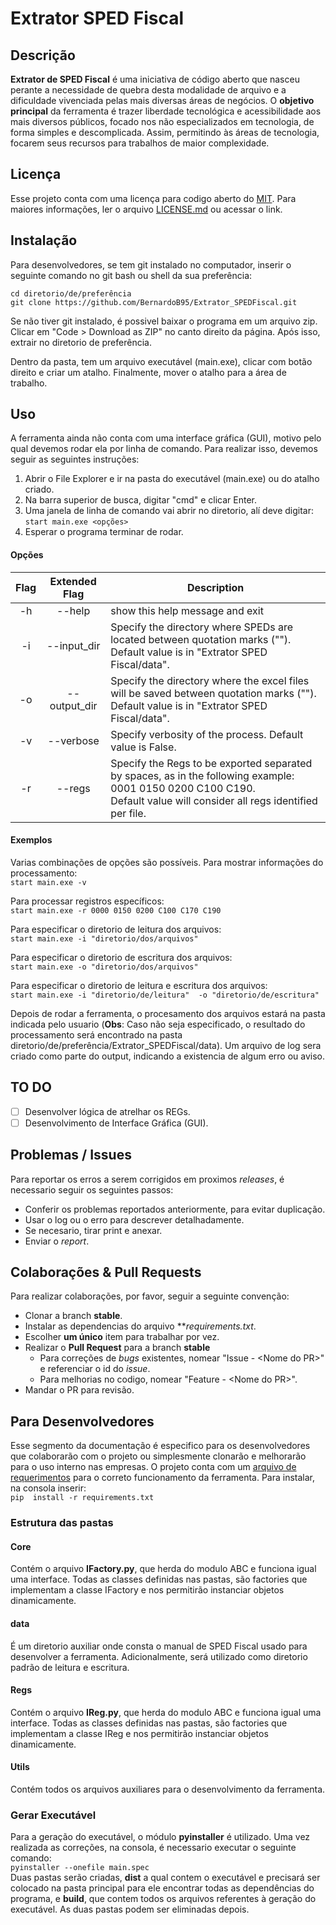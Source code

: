 # Extrator SPED Fiscal 
## Descrição
**Extrator de SPED Fiscal** é uma iniciativa de código aberto que nasceu perante a necessidade de quebra desta modalidade de arquivo e a dificuldade vivenciada pelas mais diversas áreas de negócios. O **objetivo principal** da ferramenta é trazer liberdade tecnológica e acessibilidade aos mais diversos públicos, focado nos não especializados em tecnologia, de forma simples e descomplicada. Assim, permitindo às áreas de tecnologia, focarem seus recursos para trabalhos de maior complexidade.


## Licença
Esse projeto conta com uma licença para codigo aberto do [MIT](https://choosealicense.com/licenses/mit/). Para maiores informações, ler o arquivo [LICENSE.md](https://github.com/BernardoB95/Extrator_SPEDFiscal/blob/main/README.md) ou acessar o link.

## Instalação
Para desenvolvedores, se tem git instalado no computador, inserir o seguinte comando no git bash ou shell da sua preferência:
```
cd diretorio/de/preferência
git clone https://github.com/BernardoB95/Extrator_SPEDFiscal.git
```

Se não tiver git instalado, é possivel baixar o programa em um arquivo zip. Clicar em "Code > Download as ZIP" no canto direito da página. Após isso, extrair no diretorio de preferência.

Dentro da pasta, tem um arquivo executável (main.exe), clicar com botão direito e criar um atalho. Finalmente, mover o atalho para a área de trabalho.


## Uso
A ferramenta ainda não conta com uma interface gráfica (GUI), motivo pelo qual devemos rodar ela por linha de comando. Para realizar isso, devemos seguir as seguintes instruções:
1. Abrir o File Explorer e ir na pasta do executável (main.exe) ou do atalho criado.
2. Na barra superior de busca, digitar "cmd" e clicar Enter.
3. Uma janela de linha de comando vai abrir no diretorio, alí deve digitar: `start main.exe <opções>`
4. Esperar o programa terminar de rodar.

#### Opções
| Flag   | Extended Flag | Description |
| :----: | :-----------: | --------------------- |
| -h     | --help        | show this help message and exit |
| -i     | --input_dir   | Specify the directory where SPEDs are located between quotation marks ("").<br> Default value is in "Extrator SPED Fiscal/data". |
| -o     | --output_dir  | Specify the directory where the excel files will be saved between quotation marks ("").<br> Default value is in "Extrator SPED Fiscal/data". |
| -v     | --verbose     | Specify verbosity of the process. Default value is False. |
| -r     | --regs        | Specify the Regs to be exported separated by spaces, as in the following example: 0001 0150 0200 C100 C190.<br> Default value will consider all regs identified per file. |

#### Exemplos
Varias combinações de opções são possíveis.
Para mostrar informações do processamento:<br>
`start main.exe -v`

Para processar registros específicos:<br>
`start main.exe -r 0000 0150 0200 C100 C170 C190`

Para especificar o diretorio de leitura  dos arquivos:<br>
`start main.exe -i "diretorio/dos/arquivos"`

Para especificar o diretorio de escritura dos arquivos:<br>
`start main.exe -o "diretorio/dos/arquivos"`

Para especificar o diretorio de leitura e escritura dos arquivos:<br>
`start main.exe -i "diretorio/de/leitura"  -o "diretorio/de/escritura"`

Depois de rodar a ferramenta, o procesamento dos arquivos estará na pasta indicada pelo usuario (**Obs**: Caso não seja especificado, o resultado do processamento será encontrado na pasta diretorio/de/preferência/Extrator_SPEDFiscal/data). Um arquivo de log sera criado como parte do output, indicando a existencia de algum erro ou aviso.

## TO DO
- [ ] Desenvolver lógica de atrelhar os REGs.
- [ ] Desenvolvimento de Interface Gráfica (GUI).

## Problemas / Issues
Para reportar os erros a serem corrigidos em proximos *releases*, é necessario seguir os seguintes passos:
- Conferir os problemas reportados anteriormente, para evitar duplicação.
- Usar o log ou o erro para descrever detalhadamente.
- Se necesario, tirar print e anexar.
- Enviar o *report*.


## Colaborações & Pull Requests
Para realizar colaborações, por favor, seguir a seguinte convenção:
 - Clonar a branch **stable**.
 - Instalar as dependencias do arquivo ***requirements.txt*.
 - Escolher **um único** item para trabalhar por vez.
 - Realizar o **Pull Request** para a branch **stable**
   - Para correções de *bugs* existentes, nomear "Issue - \<Nome do PR\>" e referenciar o id do *issue*.
   - Para melhorias no codigo, nomear "Feature - \<Nome do PR\>".
 - Mandar o PR para revisão.

## Para Desenvolvedores
Esse segmento da documentação é especifico para os desenvolvedores que colaborarão com o projeto ou simplesmente clonarão e melhorarão para o uso interno nas empresas. O projeto conta com um [arquivo de requerimentos](https://github.com/BernardoB95/Extrator_SPEDFiscal/edit/main/requirements.txt) para o correto funcionamento da ferramenta. Para instalar, na consola inserir: <br>
`pip  install -r requirements.txt`

### Estrutura das pastas
#### Core
Contém o arquivo **IFactory.py**, que herda do modulo ABC e funciona igual uma interface. Todas as classes definidas nas pastas, são factories que implementam a classe IFactory e nos permitirão instanciar objetos dinamicamente.

#### data
É um diretorio auxiliar onde consta o manual de SPED Fiscal usado para desenvolver a ferramenta. Adicionalmente, será utilizado como diretorio padrão de leitura e escritura.

#### Regs
Contém o arquivo **IReg.py**, que herda do modulo ABC e funciona igual uma interface. Todas as classes definidas nas pastas, são factories que implementam a classe IReg e nos permitirão instanciar objetos dinamicamente.

#### Utils
Contém todos os arquivos auxiliares para o desenvolvimento da ferramenta.

### Gerar Executável
Para a geração do executável, o módulo **pyinstaller** é utilizado. Uma vez realizada as correções, na consola, é necessario executar o seguinte comando:<br>
`pyinstaller --onefile main.spec`<br>
Duas pastas serão criadas, **dist** a qual contem o executável e precisará ser colocado na pasta principal para ele encontrar todas as dependências do programa, e **build**, que contem todos os arquivos referentes à geração do executável. As duas pastas podem ser eliminadas depois.
